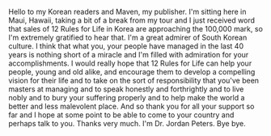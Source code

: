  Hello to my Korean readers and Maven, my publisher. I'm sitting here in Maui, Hawaii, taking a bit of a break from my tour and I just received word that sales of 12 Rules for Life in Korea are approaching the 100,000 mark, so I'm extremely gratified to hear that. I'm a great admirer of South Korean culture. I think that what you, your people have managed in the last 40 years is nothing short of a miracle and I'm filled with admiration for your accomplishments. I would really hope that 12 Rules for Life can help your people, young and old alike, and encourage them to develop a compelling vision for their life and to take on the sort of responsibility that you've been masters at managing and to speak honestly and forthrightly and to live nobly and to bury your suffering properly and to help make the world a better and less malevolent place. And so thank you for all your support so far and I hope at some point to be able to come to your country and perhaps talk to you. Thanks very much. I'm Dr. Jordan Peters. Bye bye.